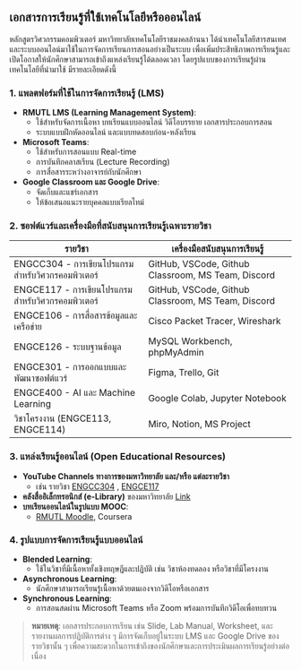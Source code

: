## เอกสารการเรียนรู้ที่ใช้เทคโนโลยีหรือออนไลน์  

หลักสูตรวิศวกรรมคอมพิวเตอร์ มหาวิทยาลัยเทคโนโลยีราชมงคลล้านนา ได้นำเทคโนโลยีสารสนเทศและระบบออนไลน์มาใช้ในการจัดการเรียนการสอนอย่างเป็นระบบ เพื่อเพิ่มประสิทธิภาพการเรียนรู้และเปิดโอกาสให้นักศึกษาสามารถเข้าถึงแหล่งเรียนรู้ได้ตลอดเวลา โดยรูปแบบของการเรียนรู้ผ่านเทคโนโลยีที่นำมาใช้ มีรายละเอียดดังนี้

### 1. แพลตฟอร์มที่ใช้ในการจัดการเรียนรู้ (LMS)
- **RMUTL LMS (Learning Management System)**:
  - ใช้สำหรับจัดการเนื้อหา บทเรียนแบบออนไลน์ วิดีโอบรรยาย เอกสารประกอบการสอน
  - ระบบแบบฝึกหัดออนไลน์ และแบบทดสอบก่อน-หลังเรียน
- **Microsoft Teams**:
  - ใช้สำหรับการสอนแบบ Real-time
  - การบันทึกคลาสเรียน (Lecture Recording)
  - การสื่อสารระหว่างอาจารย์กับนักศึกษา
- **Google Classroom และ Google Drive**:
  - จัดเก็บและแชร์เอกสาร
  - ให้ข้อเสนอแนะรายบุคคลแบบเรียลไทม์

### 2. ซอฟต์แวร์และเครื่องมือที่สนับสนุนการเรียนรู้เฉพาะรายวิชา
| รายวิชา | เครื่องมือสนับสนุนการเรียนรู้ |
|---------|-------------------------------|
| ENGCC304 - การเขียนโปรแกรมสำหรับวิศวกรคอมพิวเตอร์ | GitHub, VSCode, Github Classroom, MS Team, Discord |
| ENGCE117 - การเขียนโปรแกรมสำหรับวิศวกรคอมพิวเตอร์ | GitHub, VSCode, Github Classroom, MS Team, Discord |
| ENGCE106 - การสื่อสารข้อมูลและเครือข่าย | Cisco Packet Tracer, Wireshark |
| ENGCE126 - ระบบฐานข้อมูล | MySQL Workbench, phpMyAdmin |
| ENGCE301 - การออกแบบและพัฒนาซอฟต์แวร์ | Figma, Trello, Git |
| ENGCE400 - AI และ Machine Learning | Google Colab, Jupyter Notebook |
| วิชาโครงงาน (ENGCE113, ENGCE114) | Miro, Notion, MS Project |

### 3. แหล่งเรียนรู้ออนไลน์ (Open Educational Resources)
- **YouTube Channels ทางการของมหาวิทยาลัย และ/หรือ แต่ละรายวิชา**
  - เช่น รายวิชา [ENGCC304](https://www.youtube.com/playlist?list=PL4dBS-cP8bEaSvKpB8yrvKy8zuwMj_iSR) , [ENGCE117](https://www.youtube.com/playlist?list=PL4dBS-cP8bEa0HAdingfuSTNuzBn7Mpyd)
- **คลังสื่ออิเล็กทรอนิกส์ (e-Library)** ของมหาวิทยาลัย [Link](https://library.rmutl.ac.th/)
- **บทเรียนออนไลน์ในรูปแบบ MOOC**:
  - [RMUTL Moodle](https://moodle.rmutl.ac.th/), Coursera

### 4. รูปแบบการจัดการเรียนรู้แบบออนไลน์
- **Blended Learning**:
  - ใช้ในวิชาที่มีเนื้อหาทั้งเชิงทฤษฎีและปฏิบัติ เช่น วิชาห้องทดลอง หรือวิชาที่มีโครงงาน
- **Asynchronous Learning**:
  - นักศึกษาสามารถเรียนรู้เนื้อหาด้วยตนเองจากวิดีโอหรือเอกสาร
- **Synchronous Learning**:
  - การสอนสดผ่าน Microsoft Teams หรือ Zoom พร้อมการบันทึกวิดีโอเพื่อทบทวน

> **หมายเหตุ**: เอกสารประกอบการเรียน เช่น Slide, Lab Manual, Worksheet, และรายงานผลการปฏิบัติการต่าง ๆ มีการจัดเก็บอยู่ในระบบ LMS และ Google Drive ของรายวิชานั้น ๆ เพื่อความสะดวกในการเข้าถึงของนักศึกษาและการประเมินผลการเรียนรู้อย่างต่อเนื่อง

